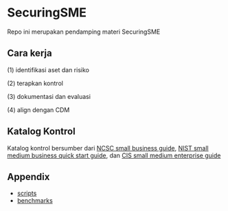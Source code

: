 # SecuringSME

Repo ini merupakan pendamping materi SecuringSME

## Cara kerja
(1) identifikasi aset dan risiko

(2) terapkan kontrol

(3) dokumentasi dan evaluasi

(4) align dengan CDM

## Katalog Kontrol

Katalog kontrol bersumber dari [NCSC small business guide](https://www.ncsc.gov.uk/collection/small-business-guide), [NIST small medium business quick start guide](https://csrc.nist.gov/pubs/sp/1300/final), dan [CIS small medium enterprise guide](https://www.cisecurity.org/insights/white-papers/cis-controls-sme-guide)

## Appendix

- [scripts](/scripts/scripts.md)
- [benchmarks](/benchmarks/benchmarks.md)
